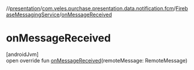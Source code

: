 //[presentation](../../../index.md)/[com.veles.purchase.presentation.data.notification.fcm](../index.md)/[FirebaseMessagingService](index.md)/[onMessageReceived](on-message-received.md)

# onMessageReceived

[androidJvm]\
open override fun [onMessageReceived](on-message-received.md)(remoteMessage: RemoteMessage)

